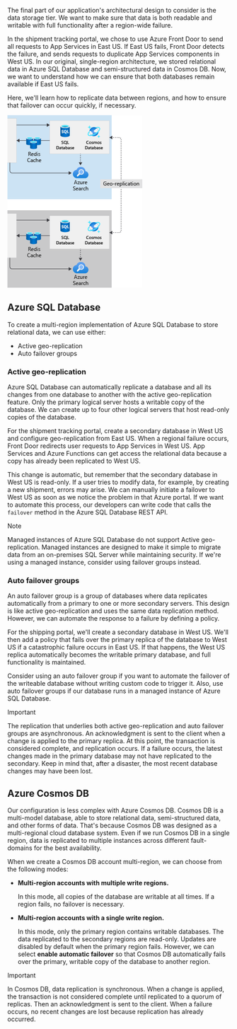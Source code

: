 The final part of our application's architectural design to consider is the data storage tier. We want to make sure that data is both readable and writable with full functionality after a region-wide failure.

In the shipment tracking portal, we chose to use Azure Front Door to send all requests to App Services in East US. If East US fails, Front Door detects the failure, and sends requests to duplicate App Services components in West US. In our original, single-region architecture, we stored relational data in Azure SQL Database and semi-structured data in Cosmos DB. Now, we want to understand how we can ensure that both databases remain available if East US fails.

Here, we'll learn how to replicate data between regions, and how to ensure that failover can occur quickly, if necessary.

![A diagram showing multi-region architecture databases](../media/5-multi-region-web-app-data.png)

## Azure SQL Database

To create a multi-region implementation of Azure SQL Database to store relational data, we can use either:

- Active geo-replication
- Auto failover groups

### Active geo-replication

Azure SQL Database can automatically replicate a database and all its changes from one database to another with the active geo-replication feature. Only the primary logical server hosts a writable copy of the database. We can create up to four other logical servers that host read-only copies of the database.

For the shipment tracking portal, create a secondary database in West US and configure geo-replication from East US. When a regional failure occurs, Front Door redirects user requests to App Services in West US. App Services and Azure Functions can get access the relational data because a copy has already been replicated to West US.

This change is automatic, but remember that the secondary database in West US is read-only. If a user tries to modify data, for example, by creating a new shipment, errors may arise. We can manually initiate a failover to West US as soon as we notice the problem in that Azure portal. If we want to automate this process, our developers can write code that calls the `failover` method in the Azure SQL Database REST API.

> [!NOTE]
> Managed instances of Azure SQL Database do not support Active geo-replication. Managed instances are designed to make it simple to migrate data from an on-premises SQL Server while maintaining security. If we're using a managed instance, consider using failover groups instead.

### Auto failover groups

An auto failover group is a group of databases where data replicates automatically from a primary to one or more secondary servers. This design is like active geo-replication and uses the same data replication method. However, we can automate the response to a failure by defining a policy.

For the shipping portal, we'll create a secondary database in West US. We'll then add a policy that fails over the primary replica of the database to West US if a catastrophic failure occurs in East US. If that happens, the West US replica automatically becomes the writable primary database, and full functionality is maintained.  

Consider using an auto failover group if you want to automate the failover of the writeable database without writing custom code to trigger it. Also, use auto failover groups if our database runs in a managed instance of Azure SQL Database.

> [!IMPORTANT]
> The replication that underlies both active geo-replication and auto failover groups are asynchronous. An acknowledgment is sent to the client when a change is applied to the primary replica. At this point, the transaction is considered complete, and replication occurs. If a failure occurs, the latest changes made in the primary database may not have replicated to the secondary. Keep in mind that, after a disaster, the most recent database changes may have been lost.

## Azure Cosmos DB

Our configuration is less complex with Azure Cosmos DB.  Cosmos DB  is a multi-model database, able to store relational data, semi-structured data, and other forms of data. That's because Cosmos DB was designed as a multi-regional cloud database system. Even if we run Cosmos DB in a single region, data is replicated to multiple instances across different fault-domains for the best availability.

When we create a Cosmos DB account multi-region, we can choose from the following modes:

- **Multi-region accounts with multiple write regions.**

    In this mode, all copies of the database are writable at all times. If a region fails, no failover is necessary.

- **Multi-region accounts with a single write region.**

    In this mode, only the primary region contains writable databases. The data replicated to the secondary regions are read-only. Updates are disabled by default when the primary region fails. However, we can select **enable automatic failover** so that Cosmos DB automatically fails over the primary, writable copy of the database to another region.

> [!IMPORTANT]
> In Cosmos DB, data replication is synchronous. When a change is applied, the transaction is not considered complete until replicated to a quorum of replicas. Then an acknowledgment is sent to the client. When a failure occurs, no recent changes are lost because replication has already occurred.
